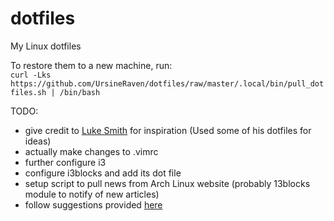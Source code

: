 # dotfiles
My Linux dotfiles

To restore them to a new machine, run:  
`curl -Lks https://github.com/UrsineRaven/dotfiles/raw/master/.local/bin/pull_dotfiles.sh | /bin/bash`

TODO:
* give credit to [Luke Smith](https://lukesmith.xyz) for inspiration (Used some of his dotfiles for ideas)
* actually make changes to .vimrc
* further configure i3
* configure i3blocks and add its dot file
* setup script to pull news from Arch Linux website (probably 13blocks module to notify of new articles)
* follow suggestions provided [here](https://codereview.stackexchange.com/questions/223149/remap-ls-to-honor-hidden-files/223169#223169)
